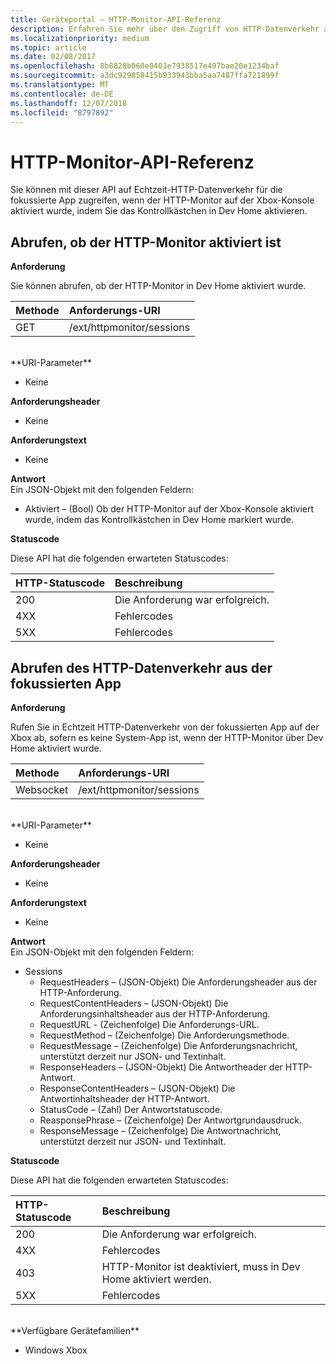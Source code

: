 ```yaml
---
title: Geräteportal – HTTP-Monitor-API-Referenz
description: Erfahren Sie mehr über den Zugriff von HTTP-Datenverkehr aus der fokussierten App auf einer Xbox.
ms.localizationpriority: medium
ms.topic: article
ms.date: 02/08/2017
ms.openlocfilehash: 8b8828b060e0401e7938517e497bae20e1234baf
ms.sourcegitcommit: a3dc929858415b933943bba5aa7487ffa721899f
ms.translationtype: MT
ms.contentlocale: de-DE
ms.lasthandoff: 12/07/2018
ms.locfileid: "8797892"
---
```

# <a name="http-monitor-api-reference"></a>HTTP-Monitor-API-Referenz   
Sie können mit dieser API auf Echtzeit-HTTP-Datenverkehr für die fokussierte App zugreifen, wenn der HTTP-Monitor auf der Xbox-Konsole aktiviert wurde, indem Sie das Kontrollkästchen in Dev Home aktivieren.

## <a name="get-if-the-http-monitor-is-enabled"></a>Abrufen, ob der HTTP-Monitor aktiviert ist

**Anforderung**

Sie können abrufen, ob der HTTP-Monitor in Dev Home aktiviert wurde.

Methode      | Anforderungs-URI
:------     | :-----
GET | /ext/httpmonitor/sessions
<br />
**URI-Parameter**

- Keine

**Anforderungsheader**

- Keine

**Anforderungstext**

- Keine

**Antwort**   
Ein JSON-Objekt mit den folgenden Feldern:

* Aktiviert – (Bool) Ob der HTTP-Monitor auf der Xbox-Konsole aktiviert wurde, indem das Kontrollkästchen in Dev Home markiert wurde.

**Statuscode**

Diese API hat die folgenden erwarteten Statuscodes:

HTTP-Statuscode      | Beschreibung
:------     | :-----
200 | Die Anforderung war erfolgreich.
4XX | Fehlercodes
5XX | Fehlercodes

## <a name="get-http-traffic-from-the-focused-app"></a>Abrufen des HTTP-Datenverkehr aus der fokussierten App
**Anforderung**

Rufen Sie in Echtzeit HTTP-Datenverkehr von der fokussierten App auf der Xbox ab, sofern es keine System-App ist, wenn der HTTP-Monitor über Dev Home aktiviert wurde.

Methode      | Anforderungs-URI
:------     | :-----
Websocket | /ext/httpmonitor/sessions
<br />
**URI-Parameter**

- Keine

**Anforderungsheader**

- Keine

**Anforderungstext**

- Keine

**Antwort**   
Ein JSON-Objekt mit den folgenden Feldern:

* Sessions
    * RequestHeaders – (JSON-Objekt) Die Anforderungsheader aus der HTTP-Anforderung.
    * RequestContentHeaders – (JSON-Objekt) Die Anforderungsinhaltsheader aus der HTTP-Anforderung.
    * RequestURL - (Zeichenfolge) Die Anforderungs-URL.
    * RequestMethod – (Zeichenfolge) Die Anforderungsmethode.
    * RequestMessage – (Zeichenfolge) Die Anforderungsnachricht, unterstützt derzeit nur JSON- und Textinhalt.
    * ResponseHeaders – (JSON-Objekt) Die Antwortheader der HTTP-Antwort.
    * ResponseContentHeaders – (JSON-Objekt) Die Antwortinhaltsheader der HTTP-Antwort.
    * StatusCode – (Zahl) Der Antwortstatuscode.
    * ReasponsePhrase – (Zeichenfolge) Der Antwortgrundausdruck.
    * ResponseMessage – (Zeichenfolge) Die Antwortnachricht, unterstützt derzeit nur JSON- und Textinhalt.

**Statuscode**

Diese API hat die folgenden erwarteten Statuscodes:

HTTP-Statuscode      | Beschreibung
:------     | :-----
200 | Die Anforderung war erfolgreich.
4XX | Fehlercodes
403 | HTTP-Monitor ist deaktiviert, muss in Dev Home aktiviert werden.
5XX | Fehlercodes

<br />
**Verfügbare Gerätefamilien**

* Windows Xbox